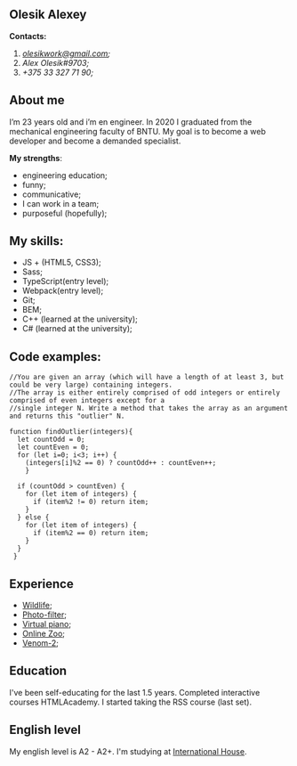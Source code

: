## Olesik Alexey
__Contacts:__ 
1. _[olesikwork@gmail.com](https://www.google.com/intl/ru/gmail/about/);_
1. _Alex Olesik#9703;_ 
1. _+375 33 327 71 90;_

## About me
I’m 23 years old and i’m en engineer. In 2020 I graduated from the mechanical engineering faculty of BNTU. My goal is to become a web developer and become a demanded specialist.

__My strengths__:
* engineering education;
* funny; 
* communicative;
* I can work in a team; 
* purposeful (hopefully);

## My skills: 
* JS + (HTML5, CSS3);
* Sass;
* TypeScript(entry level);
* Webpack(entry level);
* Git; 
* BEM; 
* C++ (learned at the university); 
* C# (learned at the university);

## Code examples:
```
//You are given an array (which will have a length of at least 3, but could be very large) containing integers. 
//The array is either entirely comprised of odd integers or entirely comprised of even integers except for a 
//single integer N. Write a method that takes the array as an argument and returns this "outlier" N.

function findOutlier(integers){
  let countOdd = 0;
  let countEven = 0;
  for (let i=0; i<3; i++) {
    (integers[i]%2 == 0) ? countOdd++ : countEven++;
    }
  
  if (countOdd > countEven) {
    for (let item of integers) {
      if (item%2 != 0) return item;
    }
  } else {
    for (let item of integers) {
      if (item%2 == 0) return item;
    }
  }
 }
```
## Experience
* [Wildlife](https://rolling-scopes-school.github.io/olesiklesha-JSFE2021Q1/Wildlife/);
* [Photo-filter](https://rolling-scopes-school.github.io/olesiklesha-JSFE2021Q1/photo-filter/);
* [Virtual piano](https://rolling-scopes-school.github.io/olesiklesha-JSFE2021Q1/virtual-piano/);
* [Online Zoo](https://rolling-scopes-school.github.io/olesiklesha-JSFE2021Q1/online-zoo/);
* [Venom-2](https://olesiklesha.github.io/Venom-2/);

## Education 
I've been self-educating for the last 1.5 years. Completed interactive courses HTMLAcademy. I started taking the RSS course (last set).

## English level 
My english level is A2 - A2+. I'm studying at [International House](https://www.ih.by/).
